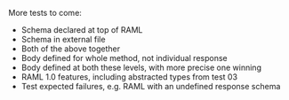 More tests to come:

* Schema declared at top of RAML
* Schema in external file
* Both of the above together
* Body defined for whole method, not individual response
* Body defined at both these levels, with more precise one winning
* RAML 1.0 features, including abstracted types from test 03
* Test expected failures, e.g. RAML with an undefined response schema
